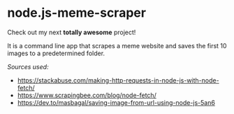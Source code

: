 # node.js-meme-scraper

Check out my next **totally awesome** project!

It is a command line app that scrapes a meme website and saves the first 10 images to a predetermined folder.

_Sources used:_

- https://stackabuse.com/making-http-requests-in-node-js-with-node-fetch/
- https://www.scrapingbee.com/blog/node-fetch/
- https://dev.to/masbagal/saving-image-from-url-using-node-js-5an6
